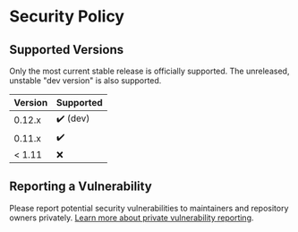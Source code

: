 # Security Policy

## Supported Versions

Only the most current stable release is officially supported.
The unreleased, unstable "dev version" is also supported.

| Version | Supported                |
| ------- | ------------------------ |
| 0.12.x  | :heavy_check_mark: (dev) |
| 0.11.x  | :heavy_check_mark:       |
| < 1.11  | :x:                      |

## Reporting a Vulnerability

Please report potential security vulnerabilities to maintainers and repository owners privately.
[Learn more about private vulnerability reporting](https://docs.github.com/en/code-security/security-advisories/guidance-on-reporting-and-writing/privately-reporting-a-security-vulnerability).
